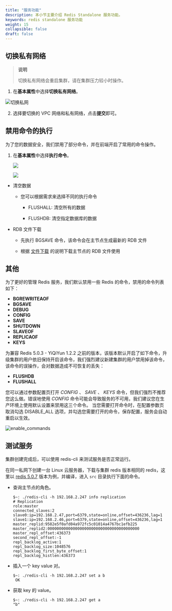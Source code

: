 ```yaml
---
title: "服务功能"
description: 本小节主要介绍 Redis Standalone 服务功能。 
keywords: redis standalone 服务功能
weight: 15
collapsible: false
draft: false
---
```


## 切换私有网络

> **说明**
>
>切换私有网络会重启集群，请在集群压力较小时操作。


1. 在**基本属性**中选择**切换私有网络**。

![切换私网](../../_images/switch_vxnet1.png)

2. 选择要切换的 VPC 网络和私有网络，点击**提交**即可。

## 禁用命令的执行

为了您的数据安全，我们禁用了部分命令，并在前端开启了常用的命令操作。

1. 在**基本属性**中选择**执行命令**。

   ![](../../_images/run_command_1.png)

   ![](../../_images/run_command_2.png)

- 清空数据

  - 您可以根据需求来选择不同的执行命令

    - FLUSHALL: 清空所有的数据

    - FLUSHDB: 清空指定数据库的数据

- RDB 文件下载

  - 先执行 BGSAVE 命令，该命令会在主节点生成最新的 RDB 文件

  - 根据 [文件下载](../cluster_info/#文件下载) 的说明下载主节点的 RDB 文件使用

## 其他

为了更好的管理 Redis 服务，我们默认禁用一些 Redis 的命令，禁用的命令列表如下：

- **BGREWRITEAOF**
- **BGSAVE**
- **DEBUG**
- **CONFIG**
- **SAVE**
- **SHUTDOWN**
- **SLAVEOF**
- **REPLICAOF**
- **KEYS**

为兼容 Redis 5.0.3 - YiQiYun 1.2.2 之前的版本，该版本默认开启了如下命令，升级集群的用户依旧保持开启该命令，我们强烈建议新建集群的用户禁用掉该命令，该命令的误操作，会对数据造成不可恢复的丢失：

- **FLUSHDB**
- **FLUSHALL**

您可以通过参数配置页打开 _CONFIG_ 、 _SAVE_ 、 _KEYS_ 命令，但我们强烈不推荐您这么做。错误地使用 _CONFIG_ 命令可能会导致服务的不可用，我们建议您在生产环境上使用默认设置来禁用这三个命令。 当您需要打开命令时，在配置参数页取消勾选 DISABLE_ALL 选项，并勾选您需要打开的命令，保存配置，服务会自动重启以生效。

![enable_commands](../../_images/set_commands.png)

## 测试服务

集群创建完成后，可以使用 redis-cli 来测试服务是否正常运行。

在同一私网下创建一台 Linux 云服务器，下载与集群 redis 版本相同的 redis，这里以 [redis 5.0.7](http://download.redis.io/releases/redis-5.0.7.tar.gz) 版本为例，并编译，进入 `src` 目录执行下面的命令。

- 查询主节点的角色。

   ```shell
   $~: ./redis-cli -h 192.168.2.247 info replication
   # Replication
   role:master
   connected_slaves:2
   slave0:ip=192.168.2.47,port=6379,state=online,offset=436236,lag=1
   slave1:ip=192.168.2.46,port=6379,state=online,offset=436236,lag=1
   master_replid:9582e5f0afd04a972fc5c01014a4767bc1efb225
   master_replid2:0000000000000000000000000000000000000000
   master_repl_offset:436373
   second_repl_offset:-1
   repl_backlog_active:1
   repl_backlog_size:1048576
   repl_backlog_first_byte_offset:1
   repl_backlog_histlen:436373
   ```

- 插入一个 key value 对。

   ```shell
   $~: ./redis-cli -h 192.168.2.247 set a b
    OK
   ```

- 获取 key 的 value。

   ```shell
   $~: ./redis-cli -h 192.168.2.247 get a
   "b"
   ```
